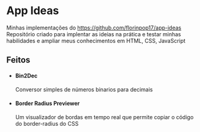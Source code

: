 # App Ideas
  Minhas implementações do https://github.com/florinpop17/app-ideas
  Repositório criado para implentar as ideias na prática e testar minhas habilidades e ampliar meus conhecimentos em HTML, CSS, JavaScript
  
  
## Feitos 
  - #### Bin2Dec 
    Conversor simples de números binarios para decimais
    
  - #### Border Radius Previewer 
    Um visualizador de bordas em tempo real que permite copiar o código do border-radius do CSS
  
 

